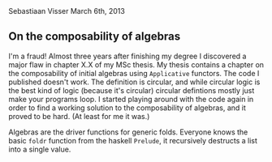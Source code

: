 <article>

<div class=meta>
<span class=author>Sebastiaan Visser</span>
<span class=date>March 6th, 2013</span>
</div>

# On the composability of algebras

I'm a fraud! Almost three years after finishing my degree I discovered a major
flaw in chapter X.X of my MSc thesis. My thesis contains a chapter on the
composability of initial algebras using `Applicative` functors. The code I
published doesn't work. The definition is circular, and while circular logic is
the best kind of logic (because it's circular) circular defintions mostly just
make your programs loop. I started playing around with the code again in order
to find a working solution to the composability of algebras, and it proved to
be hard. (At least for me it was.)

Algebras are the driver functions for generic folds. Everyone knows the basic
`foldr` function from the haskell `Prelude`, it recursively destructs a list
into a single value.

</article>
